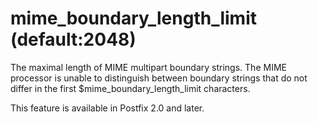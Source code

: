 # mime_boundary_length_limit (default:2048) 


The maximal length of MIME multipart boundary strings. The MIME
processor is unable to distinguish between boundary strings that
do not differ in the first $mime_boundary_length_limit characters.



This feature is available in Postfix 2.0 and later.



